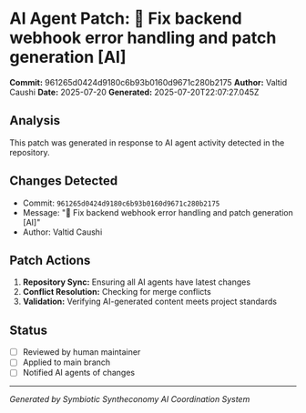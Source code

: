 # AI Agent Patch: 🤖 Fix backend webhook error handling and patch generation [AI]

**Commit:** 961265d0424d9180c6b93b0160d9671c280b2175
**Author:** Valtid Caushi
**Date:** 2025-07-20
**Generated:** 2025-07-20T22:07:27.045Z

## Analysis

This patch was generated in response to AI agent activity detected in the repository.

## Changes Detected

- Commit: `961265d0424d9180c6b93b0160d9671c280b2175`
- Message: "🤖 Fix backend webhook error handling and patch generation [AI]"
- Author: Valtid Caushi

## Patch Actions

1. **Repository Sync:** Ensuring all AI agents have latest changes
2. **Conflict Resolution:** Checking for merge conflicts
3. **Validation:** Verifying AI-generated content meets project standards

## Status

- [ ] Reviewed by human maintainer
- [ ] Applied to main branch
- [ ] Notified AI agents of changes

---
*Generated by Symbiotic Syntheconomy AI Coordination System*
